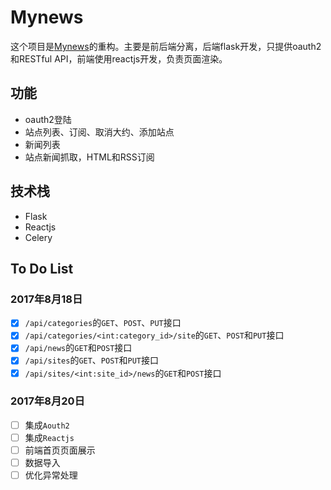 # Mynews
这个项目是[Mynews](http://www.mr-zys.top)的重构。主要是前后端分离，后端flask开发，只提供oauth2和RESTful API，前端使用reactjs开发，负责页面渲染。

## 功能
* oauth2登陆
* 站点列表、订阅、取消大约、添加站点
* 新闻列表
* 站点新闻抓取，HTML和RSS订阅

## 技术栈
* Flask
* Reactjs
* Celery

## To Do List

### 2017年8月18日

- [x] `/api/categories`的`GET`、`POST`、`PUT`接口
- [x] `/api/categories/<int:category_id>/site`的`GET`、`POST`和`PUT`接口
- [x] `/api/news`的`GET`和`POST`接口
- [x] `/api/sites`的`GET`、`POST`和`PUT`接口
- [x] `/api/sites/<int:site_id>/news`的`GET`和`POST`接口

### 2017年8月20日

- [ ] 集成`Aouth2`
- [ ] 集成`Reactjs`
- [ ] 前端首页页面展示
- [ ] 数据导入
- [ ] 优化异常处理
